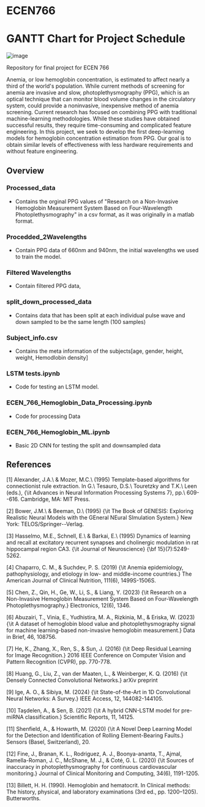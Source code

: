 # ECEN766

# GANTT Chart for Project Schedule
![image](https://github.com/user-attachments/assets/4f0c99fe-b1c7-47cc-acc7-b945ca534795)

Repository for final project for ECEN 766

  Anemia, or low hemoglobin concentration, is estimated to affect nearly a third of the world's population. While current methods of screening for anemia are invasive and slow, photoplethysmography (PPG), which is an optical technique that can monitor blood volume changes in the circulatory system, could provide a noninvasive, inexpensive method of anemia screening. Current research has focused on combining PPG with traditional machine-learning methodologies. While these studies have obtained successful results, they require time-consuming and complicated feature engineering. In this project, we seek to develop the first deep-learning models for hemoglobin concentration estimation from PPG. Our goal is to obtain similar levels of effectiveness with less hardware requirements and without feature engineering.

## Overview

### Processed_data 
- Contains the orginal PPG values of "Research on a Non-Invasive Hemoglobin Measurement System Based on Four-Wavelength Photoplethysmography" in a csv format, as it was originally in a matlab format.     
    
### Procedded_2Wavelengths
- Contain PPG data of 660nm and 940nm, the initial wavelengths we used to train the model. 

### Filtered Wavelengths 
- Contain filtered PPG data,

### split_down_processed_data
- Contains data that has been split at each individual pulse wave and down sampled to be the same length (100 samples)

### Subject_info.csv 
- Contains the meta information of the subjects[age, gender, height, weight, Hemodlobin density]

### LSTM tests.ipynb
- Code for testing an LSTM model.

### ECEN_766_Hemoglobin_Data_Processing.ipynb
- Code for processing Data

### ECEN_766_Hemoglobin_ML.ipynb
- Basic 2D CNN for testing the split and downsampled data



## References

[1] Alexander, J.A.\ \& Mozer, M.C.\ (1995) Template-based algorithms for
connectionist rule extraction. In G.\ Tesauro, D.S.\ Touretzky and T.K.\ Leen
(eds.), {\it Advances in Neural Information Processing Systems 7},
pp.\ 609--616. Cambridge, MA: MIT Press.

[2] Bower, J.M.\ \& Beeman, D.\ (1995) {\it The Book of GENESIS: Exploring
  Realistic Neural Models with the GEneral NEural SImulation System.}  New York:
TELOS/Springer--Verlag.

[3] Hasselmo, M.E., Schnell, E.\ \& Barkai, E.\ (1995) Dynamics of learning and
recall at excitatory recurrent synapses and cholinergic modulation in rat
hippocampal region CA3. {\it Journal of Neuroscience} {\bf 15}(7):5249-5262.

[4] Chaparro, C. M., \& Suchdev, P. S. (2019) {\it Anemia epidemiology, pathophysiology, and etiology in low- and middle-income countries.} The American Journal of Clinical Nutrition, 111(6), 1499S-1506S.

[5] Chen, Z., Qin, H., Ge, W., Li, S., \& Liang, Y. (2023) {\it Research on a Non-Invasive Hemoglobin Measurement System Based on Four-Wavelength Photoplethysmography.} Electronics, 12(6), 1346.

[6] Abuzairi, T., Vinia, E., Yudhistira, M. A., Rizkinia, M., \& Eriska, W. (2023) {\it A dataset of hemoglobin blood value and photoplethysmography signal for machine learning-based non-invasive hemoglobin measurement.} Data in Brief, 46, 108756. 

[7] He, K., Zhang, X., Ren, S., \& Sun, J. (2016) {\it Deep Residual Learning for Image Recognition.} 2016 IEEE Conference on Computer Vision and Pattern Recognition (CVPR), pp. 770-778. 

[8] Huang, G., Liu, Z., van der Maaten, L., \& Weinberger, K. Q. (2016) {\it Densely Connected Convolutional Networks.} arXiv preprint 

[9] Ige, A. O., \& Sibiya, M. (2024) {\it State-of-the-Art in 1D Convolutional Neural Networks: A Survey.} IEEE Access, 12, 144082-144105. 

[10] Taşdelen, A., \& Sen, B. (2021) {\it A hybrid CNN-LSTM model for pre-miRNA classification.} Scientific Reports, 11, 14125. 

[11] Shenfield, A., \& Howarth, M. (2020) {\it A Novel Deep Learning Model for the Detection and Identification of Rolling Element-Bearing Faults.} Sensors (Basel, Switzerland), 20. 

[12] Fine, J., Branan, K. L., Rodriguez, A. J., Boonya-ananta, T., Ajmal, Ramella-Roman, J. C., McShane, M. J., \& Coté, G. L. (2020) {\it Sources of inaccuracy in photoplethysmography for continuous cardiovascular monitoring.} Journal of Clinical Monitoring and Computing, 34(6), 1191-1205. 

[13] Billett, H. H. (1990). Hemoglobin and hematocrit. In Clinical methods: The history, physical, and laboratory examinations (3rd ed., pp. 1200–1205). Butterworths.

  
